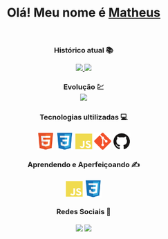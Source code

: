 <div>
  <h1 align="center">Olá! Meu nome é <a href="https://www.linkedin.com/in/matheus-chiga/">Matheus</a></h1>
 <br>
 
  <h3 align="center"> Histórico atual 📚</h3>
</div>


<div align="center">
  <a href="github.com/Matchiga">
     <img height="160em" src="https://github-readme-stats.vercel.app/api?username=Matchiga&count_private=false&include_all_commits=true&show_icons=true&theme=apprentice&hide_border=true&show_owner=true&bg_color=00000000"/>
     <img height="160em" src="https://github-readme-stats.vercel.app/api/top-langs/?username=Matchiga&theme=apprentice&hide_border=true&&layout=compact&bg_color=00000000"/>
  </a>
</div>

<h3 align="center">Evolução 💹<br>

<div align="center">
  <a href="https://github.com/Matchiga"><img src="http://github-readme-streak-stats.herokuapp.com?user=Matchiga&theme=dark&hide_border=true&date_format=j%20M%5B%20Y%5D&fire=E4E73B&ring=FFFFFF&currStreakLabel=FFFFFF&background=00000000"></a>
</div>

 <h3 align="center"> Tecnologias ultilizadas 💻
<div align="center" valign="top"><br>
  
  <img align="center" alt="HTML" height="40" margin="50px" width="40" src="https://raw.githubusercontent.com/devicons/devicon/master/icons/html5/html5-original.svg">
  <img align="center" alt="CSS" height="40" margin="50px" width="40" src="https://raw.githubusercontent.com/devicons/devicon/master/icons/css3/css3-original.svg">
  <img align="center" alt="Js" height="37" margin="50px" width="40" src="https://raw.githubusercontent.com/devicons/devicon/master/icons/javascript/javascript-plain.svg">
  <img align="center" alt="git" height="40" margin="50px" width="40" src="https://raw.githubusercontent.com/devicons/devicon/master/icons/git/git-original.svg">
  <img align="center" alt="github" height="40" margin="50px" width="40" src= "https://raw.githubusercontent.com/devicons/devicon/master/icons/github/github-original.svg"><br>
  
</div>

  <h3 align="center"> Aprendendo e Aperfeiçoando ✍
  <div align="center"> <br>
    <img align="center" alt="Js" height="37" margin="50px" width="40" src="https://raw.githubusercontent.com/devicons/devicon/master/icons/javascript/javascript-plain.svg">
    <img align="center" alt="CSS" height="40" margin="50px" width="40" src="https://raw.githubusercontent.com/devicons/devicon/master/icons/css3/css3-original.svg">
  </div>
  
  <h3 align="center"> Redes Sociais 📱
<div align="center"> <br>
  <a href="https://www.linkedin.com/in/matheus-chiga/" target="_blank"><img src="https://img.shields.io/badge/-LinkedIn-%230077B5?style=for-the-badge&logo=linkedin&logoColor=white" target="_blank"></a> 
  <a href="mailto:matheuschiga1303@gmail.com"><img src="https://img.shields.io/badge/-Gmail-%23333?style=for-the-badge&logo=gmail&logoColor=white" target="_blank"></a>
</div><br>
